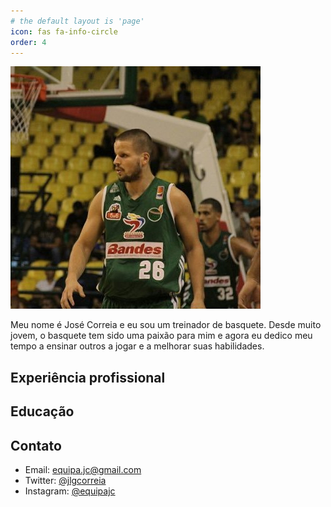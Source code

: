 ```yaml
---
# the default layout is 'page'
icon: fas fa-info-circle
order: 4
---
```


<!-- > Add Markdown syntax content to file `_tabs/about.md`{: .filepath } and it will show up on this page.
{: .prompt-tip } -->
<!-- # Sobre o autor -->

![Imagem do autor](/assets/img/profile_pic.jpg)

Meu nome é José Correia e eu sou um treinador de basquete. Desde muito jovem, o basquete tem sido uma paixão para mim e agora eu dedico meu tempo a ensinar outros a jogar e a melhorar suas habilidades.

## Experiência profissional

<!-- - Treinador principal da equipe de basquete do Colégio ABC, São Paulo, de 2010 a 2015.
- Treinador assistente da equipe de basquete do Clube XPTO, São Paulo, de 2016 a 2018.
- Treinador principal da equipe de basquete do Clube YPT, São Paulo, desde 2019. -->

## Educação

<!-- - Licenciatura em Educação Física pela Universidade de São Paulo, concluída em 2008.
- Mestrado em Desempenho Esportivo pela Universidade de Campinas, concluído em 2012. -->

## Contato

- Email: [equipa.jc@gmail.com](mailto:equipa.jc@gmail.com) 
- Twitter: [@jlgcorreia](https://twitter.com/jlgcorreia)
- Instagram: [@equipajc](https://www.instagram.com/equipajc)